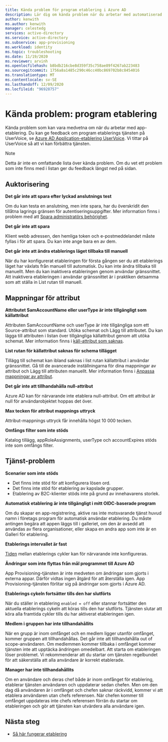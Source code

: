 ```yaml
---
title: Kända problem för program etablering i Azure AD
description: Lär dig om kända problem när du arbetar med automatiserad applikations etablering i Azure AD.
author: kenwith
ms.author: kenwith
manager: celestedg
services: active-directory
ms.service: active-directory
ms.subservice: app-provisioning
ms.workload: identity
ms.topic: troubleshooting
ms.date: 11/19/2020
ms.reviewer: arvinh
ms.openlocfilehash: b8bdb216cbe8d359f35c758ae89f4267ab223483
ms.sourcegitcommit: 1756a8a1485c290c46cc40bc869702b8c8454016
ms.translationtype: MT
ms.contentlocale: sv-SE
ms.lasthandoff: 12/09/2020
ms.locfileid: "96928757"
---
```

# <a name="known-issues-application-provisioning"></a>Kända problem: program etablering
Kända problem som kan vara medvetna om när du arbetar med app-etablering. Du kan ge feedback om program etablerings tjänsten på UserVoice, se [Azure AD Application-etablering UserVoice](https://aka.ms/appprovisioningfeaturerequest). Vi tittar på UserVoice så att vi kan förbättra tjänsten. 

> [!NOTE]
> Detta är inte en omfattande lista över kända problem. Om du vet ett problem som inte finns med i listan ger du feedback längst ned på sidan.

## <a name="authorization"></a>Auktorisering 

**Det går inte att spara efter lyckad anslutnings test**

Om du kan testa en anslutning, men inte spara, har du överskridit den tillåtna lagrings gränsen för autentiseringsuppgifter. Mer information finns i problem med att [Spara administratörs behörighet](./user-provisioning.md).

**Det går inte att spara**

Klient webb adressen, den hemliga token och e-postmeddelandet måste fyllas i för att spara. Du kan inte ange bara en av dem. 

**Det går inte att ändra etablerings läget tillbaka till manuell**

När du har konfigurerat etableringen för första gången ser du att etablerings läget har växlats från manuell till automatisk. Du kan inte ändra tillbaka till manuellt. Men du kan inaktivera etableringen genom användar gränssnittet. Att inaktivera etableringen i användar gränssnittet är i praktiken detsamma som att ställa in List rutan till manuell.  


## <a name="attribute-mappings"></a>Mappningar för attribut 

**Attributet SamAccountName eller userType är inte tillgängligt som källattribut**

Attributen SamAccountName och userType är inte tillgängliga som ett Source-attribut som standard. Utöka schemat och Lägg till attributet. Du kan lägga till attributen i listan över tillgängliga källattribut genom att utöka schemat. Mer information finns i [käll-attribut som saknas](user-provisioning-sync-attributes-for-mapping.md). 

**List rutan för källattribut saknas för schema tillägget**

Tillägg till schemat kan ibland saknas i list rutan källattribut i användar gränssnittet. Gå till de avancerade inställningarna för dina mappningar av attribut och Lägg till attributen manuellt. Mer information finns i [Anpassa mappningar av attribut](customize-application-attributes.md).

**Det går inte att tillhandahålla null-attribut**

Azure AD kan för närvarande inte etablera null-attribut. Om ett attribut är null för användarobjektet hoppas det över. 

**Max tecken för attribut mappnings uttryck**

Attribut-mappnings uttryck får innehålla högst 10 000 tecken. 

**Omfångs filter som inte stöds**

Katalog tillägg, appRoleAssignments, userType och accountExpires stöds inte som omfångs filter.


## <a name="service-issues"></a>Tjänst-problem 

**Scenarier som inte stöds**

- Det finns inte stöd för att konfigurera lösen ord. 
- Det finns inte stöd för etablering av kapslade grupper. 
- Etablering av B2C-klienter stöds inte på grund av innehavarens storlek. 

**Automatisk etablering är inte tillgängligt i mitt OIDC-baserade program**

Om du skapar en app-registrering, aktive ras inte motsvarande tjänst huvud namn i företags program för automatisk användar etablering. Du måste antingen begära att appen läggs till i galleriet, om den är avsedd att användas av flera organisationer, eller skapa en andra app som inte är en Galleri för etablering. 

**Etablerings intervallet är fast**

[Tiden](./application-provisioning-when-will-provisioning-finish-specific-user.md#how-long-will-it-take-to-provision-users) mellan etablerings cykler kan för närvarande inte konfigureras. 

**Ändringar som inte flyttas från mål programmet till Azure AD**

App Provisioning-tjänsten är inte medveten om ändringar som gjorts i externa appar. Därför vidtas ingen åtgärd för att återställa igen. App Provisioning-tjänsten förlitar sig på ändringar som gjorts i Azure AD. 

**Etablerings cykeln fortsätter tills den har slutförts**

När du ställer in etablering `enabled = off` eller stannar fortsätter den aktuella etablerings cykeln att köras tills den har slutförts. Tjänsten slutar att köra alla framtida cykler tills du har aktiverat etableringen igen.

**Medlem i gruppen har inte tillhandahållits**

När en grupp är inom omfånget och en medlem ligger utanför omfånget, kommer gruppen att tillhandahållas. Det går inte att tillhandahålla out of scope-användaren. Om medlemmen kommer tillbaka i omfånget kommer tjänsten inte att upptäcka ändringen omedelbart. Att starta om etableringen löser problemet. Vi rekommenderar att du startar om tjänsten regelbundet för att säkerställa att alla användare är korrekt etablerade.  

**Manager har inte tillhandahållits**

Om en användare och deras chef både är inom omfånget för etablering, etablerar tjänsten användaren och uppdaterar sedan chefen. Men om den dag då användaren är i omfånget och chefen saknar räckvidd, kommer vi att etablera användaren utan chefs referensen. När chefen kommer till omfånget uppdateras inte chefs referensen förrän du startar om etableringen och gör att tjänsten kan utvärdera alla användare igen. 

## <a name="next-steps"></a>Nästa steg
- [Så här fungerar etablering](how-provisioning-works.md)
